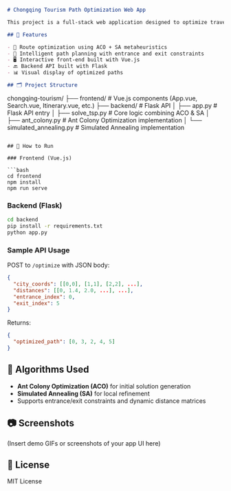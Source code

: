 
```markdown
# Chongqing Tourism Path Optimization Web App

This project is a full-stack web application designed to optimize travel routes for tourists visiting Chongqing. It integrates a **Vue.js** frontend with a **Flask** backend that uses **Ant Colony Optimization (ACO)** and **Simulated Annealing (SA)** algorithms to solve the **Traveling Salesman Problem (TSP)**.

## 📌 Features

- 🧭 Route optimization using ACO + SA metaheuristics
- 🧠 Intelligent path planning with entrance and exit constraints
- 🖥️ Interactive front-end built with Vue.js
- 🔙 Backend API built with Flask
- 📊 Visual display of optimized paths

## 🗂️ Project Structure

```

chongqing-tourism/
├── frontend/                  # Vue.js components (App.vue, Search.vue, Itinerary.vue, etc.)
├── backend/                   # Flask API
│   ├── app.py                 # Flask API entry
│   ├── solve\_tsp.py           # Core logic combining ACO & SA
│   ├── ant\_colony.py          # Ant Colony Optimization implementation
│   └── simulated\_annealing.py # Simulated Annealing implementation

````

## 🚀 How to Run

### Frontend (Vue.js)

```bash
cd frontend
npm install
npm run serve
````

### Backend (Flask)

```bash
cd backend
pip install -r requirements.txt
python app.py
```

### Sample API Usage

POST to `/optimize` with JSON body:

```json
{
  "city_coords": [[0,0], [1,1], [2,2], ...],
  "distances": [[0, 1.4, 2.0, ...], ...],
  "entrance_index": 0,
  "exit_index": 5
}
```

Returns:

```json
{
  "optimized_path": [0, 3, 2, 4, 5]
}
```

## 🔧 Algorithms Used

* **Ant Colony Optimization (ACO)** for initial solution generation
* **Simulated Annealing (SA)** for local refinement
* Supports entrance/exit constraints and dynamic distance matrices

## 📷 Screenshots

(Insert demo GIFs or screenshots of your app UI here)

## 📄 License

MIT License
